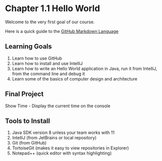 # Chapter 1.1 Hello World
Welcome to the very first goal of our course.

Here is a quick guide to the [GitHub Markdown Language](https://help.github.com/articles/basic-writing-and-formatting-syntax/)

## Learning Goals
1. Learn how to use GitHub
2. Learn how to install and use IntelliJ
3. Learn how to write an Hello World application in Java, run it from IntelliJ, from the command line and debug it
4. Learn some of the basics of computer design and architecture

## Final Project
Show Time - 
Display the current time on the console

## Tools to Install
1. Java SDK version 8 unless your team works with 11
2. IntelliJ (from JetBrains or local repository)
3. Git (from GitHub)
4. TortoiseGit (makes it easy to view repositories in Explorer)
5. Notepad++ (quick editor with syntax highlighting)